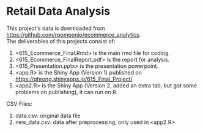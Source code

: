 # Retail Data Analysis  
This project's data is downloaded from https://github.com/rpomponio/ecommerce_analytics.  
The deliverables of this projects consist of:  
1. <615_Ecommerce_Final.Rmd> is the main rmd file for coding.  
2. <615_Ecommerce_FinalReport.pdf> is the report for analysis.  
3. <615_Presentation.pptx> is the presentation powerpoint.  
4. <app.R> is the Shiny App (Version 1) published on https://qhrong.shinyapps.io/615_Final_Project/.    
5. <app2.R> is the Shiny App (Version 2, added an extra tab, but got some problems on publishing), it can run on R.    
    
CSV Files:  
1. data.csv: original data file  
2. new_data.csv: data after preprocessing, only used in <app2.R>
